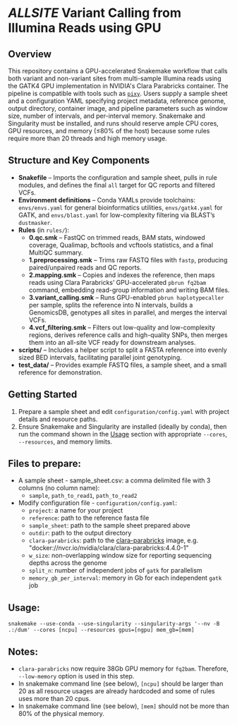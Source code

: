 # *ALLSITE* Variant Calling from Illumina Reads using GPU

## Overview
This repository contains a GPU-accelerated Snakemake workflow that calls both variant and non-variant sites from multi-sample Illumina reads using the GATK4 GPU implementation in NVIDIA's Clara Parabricks container. The pipeline is compatible with tools such as [`pixy`](https://pixy.readthedocs.io/en/latest/). Users supply a sample sheet and a configuration YAML specifying project metadata, reference genome, output directory, container image, and pipeline parameters such as window size, number of intervals, and per-interval memory. Snakemake and Singularity must be installed, and runs should reserve ample CPU cores, GPU resources, and memory (≤80% of the host) because some rules require more than 20 threads and high memory usage.

## Structure and Key Components
- **Snakefile** – Imports the configuration and sample sheet, pulls in rule modules, and defines the final `all` target for QC reports and filtered VCFs.
- **Environment definitions** – Conda YAMLs provide toolchains: `envs/envs.yaml` for general bioinformatics utilities, `envs/gatk4.yaml` for GATK, and `envs/blast.yaml` for low-complexity filtering via BLAST’s `dustmasker`.
- **Rules** (in `rules/`):
  - **0.qc.smk** – FastQC on trimmed reads, BAM stats, windowed coverage, Qualimap, bcftools and vcftools statistics, and a final MultiQC summary.
  - **1.preprocessing.smk** – Trims raw FASTQ files with `fastp`, producing paired/unpaired reads and QC reports.
  - **2.mapping.smk** – Copies and indexes the reference, then maps reads using Clara Parabricks’ GPU-accelerated `pbrun fq2bam` command, embedding read-group information and writing BAM files.
  - **3.variant_calling.smk** – Runs GPU-enabled `pbrun haplotypecaller` per sample, splits the reference into N intervals, builds a GenomicsDB, genotypes all sites in parallel, and merges the interval VCFs.
  - **4.vcf_filtering.smk** – Filters out low-quality and low-complexity regions, derives reference calls and high-quality SNPs, then merges them into an all-site VCF ready for downstream analyses.
- **scripts/** – Includes a helper script to split a FASTA reference into evenly sized BED intervals, facilitating parallel joint genotyping.
- **test_data/** – Provides example FASTQ files, a sample sheet, and a small reference for demonstration.

## Getting Started
1. Prepare a sample sheet and edit `configuration/config.yaml` with project details and resource paths.
2. Ensure Snakemake and Singularity are installed (ideally by conda), then run the command shown in the [Usage](#usage) section with appropriate `--cores`, `--resources`, and memory limits.

## Files to prepare:
 - A sample sheet - sample_sheet.csv: a comma delimited file with 3 columns (no column name):
   - `sample`, `path_to_read1`, `path_to_read2`
 - Modify configuration file - `configuration/config.yaml`:
   - `project`: a name for your project
   - `reference`:  path to the reference fasta file
   - `sample_sheet`: path to the sample sheet prepared above
   - `outdir`: path to the output directory
   - `clara-parabricks`: path to the [clara-parabricks](https://docs.nvidia.com/clara/parabricks/latest/index.html) image, e.g. "docker://nvcr.io/nvidia/clara/clara-parabricks:4.4.0-1"
   - `w_size`: non-overlapping window size for reporting sequencing depths across the genome
   - `split_n`: number of independent jobs of `gatk` for parallelism
   - `memory_gb_per_interval`: memory in Gb for each independent `gatk` job

## Usage:
`snakemake --use-conda --use-singularity --singularity-args '--nv -B .:/dum' --cores [ncpu] --resources gpus=[ngpu] mem_gb=[mem]`

## Notes:
 - `clara-parabricks` now require 38Gb GPU memory for `fq2bam`. Therefore, `--low-memory` option is used in this step.
 - In snakemake command line (see below), `[ncpu]` should be larger than 20 as all resource usages are already hardcoded and some of rules uses more than 20 cpus.
 - In snakemake command line (see below), `[mem]` should not be more than 80% of the physical memory.
   

